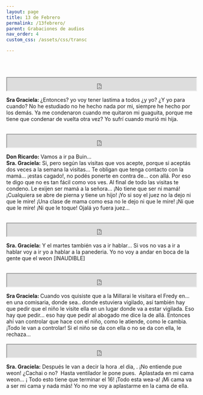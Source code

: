 ```yaml
---
layout: page
title: 13 de Febrero
permalink: /13febrero/
parent: Grabaciones de audios
nav_order: 4
custom_css: /assets/css/transc

---
```




<br><br>


<div class="Div_a">
<iframe src="https://archive.org/embed/entonces-yo-voy-a-tener-lastima-a-todos-y-yo-a-mi-ya-me-condenaron-cuando-murio-mi-guaguita" width="100%" height="34" frameborder="2" webkitallowfullscreen="true" mozallowfullscreen="true" allowfullscreen></iframe>
<p style='text-align: left;'><strong>Sra Graciela:&nbsp;</strong><span style="font-weight: normal;">&iquest;Entonces?&nbsp;</span><span style="font-weight: normal;">yo voy&nbsp;</span><span style="font-weight: normal;">tener lastima a todos &iquest;y&nbsp;</span><span style="font-weight: normal;">yo? &iquest;Y yo para cuando? No he estudiado no he hecho nada por mi, siempre he hecho por los dem&aacute;s. Ya me condenaron cuando me quitaron mi guaguita, porque me tiene que condenar de vuelta otra vez? Yo sufr&iacute; cuando muri&oacute; mi hija.</span></p>
</div>
<br>



<div class="Div_a">
<iframe src="https://archive.org/embed/mama-como-esa-no-dejo-ni-que-le-mire-al-bebe" width="100%" height="34" frameborder="2" webkitallowfullscreen="true" mozallowfullscreen="true" allowfullscreen></iframe>
<p><strong>Don Ricardo:</strong> Vamos a ir pa Buin...<br /><strong>Sra. Graciela:</strong> Si, pero seg&uacute;n las&nbsp;visitas que vos acepte, porque si acept&aacute;s dos veces a la semana la visitas... Te obligan que tenga contacto con la mam&aacute;... &iexcl;estas cagado!, no pod&eacute;s ponerte en contra de... con all&aacute;. Por eso te digo que no es tan f&aacute;cil como vos ves. Al final de todo las visitas te condeno. Le exijen ser mam&aacute; a la se&ntilde;ora... &iexcl;No tiene que ser ni mam&aacute;! &iexcl;Cualquiera se abre de pierna y tiene un hijo! &iexcl;Yo si soy el juez no la dejo ni que le mire! &iexcl;Una clase de mama como esa no le dejo ni que le mire! &iexcl;Ni que que le mire! &iexcl;Ni que le toque! Ojal&aacute; yo fuera juez...</p>
</div>
<br>



<div class="Div_a">
<iframe src="https://archive.org/embed/el-martes-tambien-vas-a-ir-a-tener-que-hablar-en-la-panaderiasino-vas-voy-a-ir-yo" width="100%" height="34" frameborder="2" webkitallowfullscreen="true" mozallowfullscreen="true" allowfullscreen></iframe>
<p><strong>Sra. Graciela:</strong>&nbsp;Y el martes tambi&eacute;n vas a ir hablar... Si vos no vas a ir a hablar voy a ir yo a hablar a la panederia. Yo no voy a andar en boca de la gente que el weon [INAUDIBLE]</p>
</div>
<br>






<div class="Div_a">
<iframe src="https://archive.org/embed/si-el-nino-el-bebe-se-da-con-ella-o-no-o-lo-rechaza" width="100%" height="34" frameborder="2" webkitallowfullscreen="true" mozallowfullscreen="true" allowfullscreen></iframe>
<p style='margin-bottom: 0in;text-align: left;'><strong>Sra Graciela:&nbsp;</strong><span style="font-weight: normal;">Cuando vos quisiste que a la Millarai le visitara el Fredy en... en una comisaria, donde sea.. donde estuviera vigilado, as&iacute; tambi&eacute;n hay que pedir que el ni&ntilde;o le visite ella en un lugar donde va a estar vigilada. Eso hay que pedir... eso hay que pedir al abogado me dice la de all&aacute;. Entonces ah&iacute; van controlar que hace con el ni&ntilde;o, como le atiende, como le cambia. &iexcl;Todo le van a controlar! Si el ni&ntilde;o se da con ella o no se da con ella, le rechaza...</span></p>
</div>
<br>

<div class="Div_a">
<iframe src="https://archive.org/embed/esto-el-regimen-de-visitas-se-tiene-que-terminar-el-16-dia-de-la-audiencia-mi-cama-es-mi-cama" width="100%" height="34" frameborder="2" webkitallowfullscreen="true" mozallowfullscreen="true" allowfullscreen></iframe>
<p><strong>Sra. Graciela:</strong>&nbsp;Despu&eacute;s le van a decir la hora .el dia, . &iexcl;No entiende pue weon! &iquest;Cachai o no?&nbsp; Hasta ventilador le pone pues.&nbsp; Aplastada en mi cama weon... &iexcl; Todo esto tiene que terminar el 16! &iexcl;Todo esta wea-a! &iexcl;Mi cama va a ser mi cama y nada m&aacute;s! Yo no me voy a aplastarme en la cama de ella.</p>
</div>
<br>


